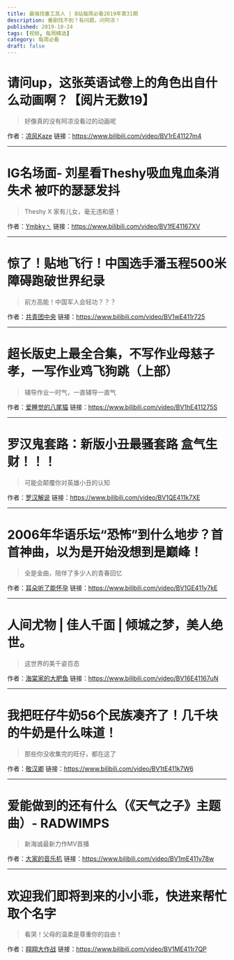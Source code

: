 ```yaml
---
title: 最强找番工具人 | B站每周必看2019年第31期
description: 番剧找不到？有问题，问阿凉！
published: 2019-10-24
tags: [视频, 每周精选]
category: 每周必看
draft: false
---
```


# 请问up，这张英语试卷上的角色出自什么动画啊？【阅片无数19】
> 好像真的没有阿凉没看过的动画呢

作者：[凉风Kaze](https://space.bilibili.com/14110780)
链接：https://www.bilibili.com/video/BV1rE41127m4

---

# IG名场面- 刘星看Theshy吸血鬼血条消失术 被吓的瑟瑟发抖
> Theshy X 家有儿女，毫无违和感！

作者：[Ymbky丶](https://space.bilibili.com/29739094)
链接：https://www.bilibili.com/video/BV1fE41167XV

---

# 惊了！贴地飞行！中国选手潘玉程500米障碍跑破世界纪录
> 前方高能！中国军人会轻功？？？

作者：[共青团中央](https://space.bilibili.com/20165629)
链接：https://www.bilibili.com/video/BV1wE411r725

---

# 超长版史上最全合集，不写作业母慈子孝，一写作业鸡飞狗跳（上部）
> 辅导作业一时气，一直辅导一直气

作者：[爱睡觉的八尾猫](https://space.bilibili.com/9933789)
链接：https://www.bilibili.com/video/BV1hE411275S

---

# 罗汉鬼套路：新版小丑最骚套路 盒气生财！！！
> 可能会颠覆你对英雄小丑的认知

作者：[罗汉解说](https://space.bilibili.com/51896064)
链接：https://www.bilibili.com/video/BV1QE411k7XE

---

# 2006年华语乐坛“恐怖”到什么地步？首首神曲，以为是开始没想到是巅峰！
> 全是金曲，陪伴了多少人的青春回忆

作者：[耳朵听了能怀孕](https://space.bilibili.com/78110942)
链接：https://www.bilibili.com/video/BV1GE411y7kE

---

# 人间尤物 | 佳人千面 | 倾城之梦，美人绝世。
> 这世界的美千姿百态

作者：[海棠家的大肥鱼](https://space.bilibili.com/34840587)
链接：https://www.bilibili.com/video/BV16E41167uN

---

# 我把旺仔牛奶56个民族凑齐了！几千块的牛奶是什么味道！
> 那些你没收集完的旺仔，都在这了

作者：[敬汉卿](https://space.bilibili.com/9824766)
链接：https://www.bilibili.com/video/BV1tE411k7W6

---

# 爱能做到的还有什么（《天气之子》主题曲）- RADWIMPS
> 新海诚最新力作MV首播

作者：[大家的音乐机](https://space.bilibili.com/32708543)
链接：https://www.bilibili.com/video/BV1mE411y78w

---

# 欢迎我们即将到来的小小乖，快进来帮忙取个名字
> 看哭！父母的温柔是尊重你的自由！

作者：[翔翔大作战](https://space.bilibili.com/196356191)
链接：https://www.bilibili.com/video/BV1ME411r7QP

